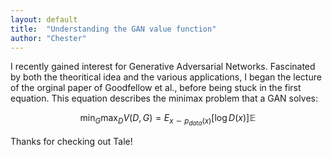 ```yaml
---
layout: default
title:  "Understanding the GAN value function"
author: "Chester"
---
```


I recently gained interest for Generative Adversarial Networks. Fascinated by both the theoritical idea and the various applications, I began the lecture of the orginal paper of Goodfellow et al., before being stuck in the first equation. This equation describes the minimax problem that a GAN solves:

$$ \min_G \max_D V(D,G) = E_{x \sim p_{data}(x)} [\log D(x)] \mathbb{E}$$ 

Thanks for checking out Tale!
